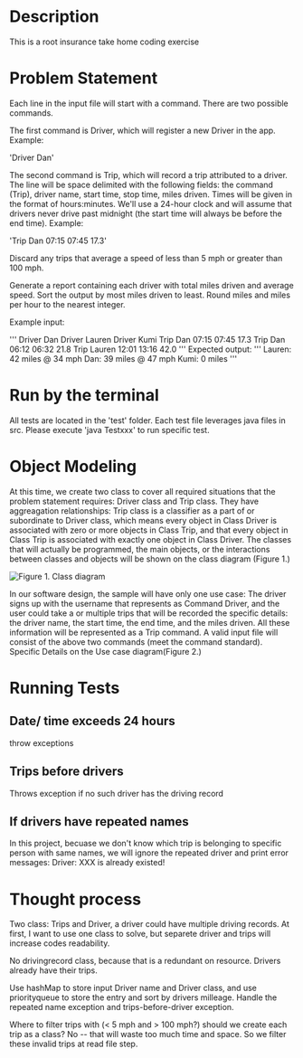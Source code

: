 # Description
This is a root insurance take home coding exercise

# Problem Statement

Each line in the input file will start with a command. There are two possible commands.

The first command is Driver, which will register a new Driver in the app. Example:

'Driver Dan'

The second command is Trip, which will record a trip attributed to a driver. The line will be space delimited with the following fields: the command (Trip), driver name, start time, stop time, miles driven. Times will be given in the format of hours:minutes. We'll use a 24-hour clock and will assume that drivers never drive past midnight (the start time will always be before the end time). Example:

'Trip Dan 07:15 07:45 17.3'

Discard any trips that average a speed of less than 5 mph or greater than 100 mph.

Generate a report containing each driver with total miles driven and average speed. Sort the output by most miles driven to least. Round miles and miles per hour to the nearest integer.

Example input:

'''
Driver Dan
Driver Lauren
Driver Kumi
Trip Dan 07:15 07:45 17.3
Trip Dan 06:12 06:32 21.8
Trip Lauren 12:01 13:16 42.0
'''
Expected output:
'''
Lauren: 42 miles @ 34 mph
Dan: 39 miles @ 47 mph
Kumi: 0 miles
'''
# Run by the terminal

All tests are located in the 'test' folder. Each test file leverages java files in src. Please execute 'java Testxxx' to run specific test.

# Object Modeling

At this time, we create two class to cover all required situations that the problem statement requires: Driver class and Trip class. They have aggreagation relationships: Trip class is a classifier as a part of or subordinate to Driver class, which means every object in Class Driver is associated with zero or more objects in Class Trip, and that every object in Class Trip is associated with exactly one object in Class Driver. The classes that will actually be programmed, the main objects, or the interactions between classes and objects will be shown on the class diagram (Figure 1.)

![Figure 1. Class diagram](https://user-images.githubusercontent.com/54546764/112647807-45233e00-8e1f-11eb-9270-c866d7fc5ecf.png)

In our software design, the sample will have only one use case: The driver signs up with the username that represents as Command Driver, and the user could take a or multiple trips that will be recorded the specific details: the driver name, the start time, the end time, and the miles driven. All these information will be represented as a Trip command. A valid input file will consist of the above two commands (meet the command standard). Specific Details on the Use case diagram(Figure 2.)



# Running Tests

## Date/ time exceeds 24 hours
throw exceptions
## Trips before drivers
Throws exception if no such driver has the driving record

## If drivers have repeated names
In this project, becuase we don't know which trip is belonging to specific person with same names, we will ignore the repeated driver and print error messages:
Driver: XXX is already existed!

# Thought process

Two class: Trips and Driver, a driver could have multiple driving records. At first, I want to use one class to solve, but separete driver and trips will increase codes readability. 

No drivingrecord class, because that is a redundant on resource. Drivers already have their trips.

Use hashMap to store input Driver name and Driver class, and use priorityqueue to store the entry and sort by drivers milleage. Handle the repeated name exception and trips-before-driver exception.

Where to filter trips with (< 5 mph and > 100 mph?)
should we create each trip as a class? No -- that will waste too much time and space. So we filter these invalid trips at read file step.


